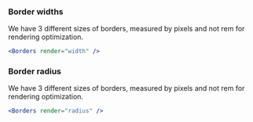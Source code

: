 ### Border widths

We have 3 different sizes of borders, measured by pixels and not rem for rendering optimization.

```jsx noeditor
<Borders render="width" />
```

### Border radius

We have 3 different sizes of borders, measured by pixels and not rem for rendering optimization.

```jsx noeditor
<Borders render="radius" />
```
